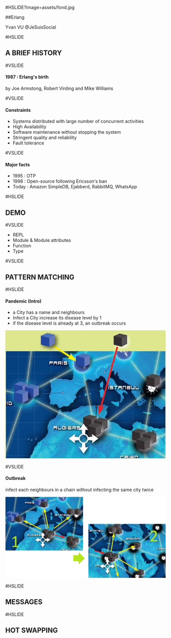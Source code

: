 #HSLIDE?image=assets/fond.jpg

##Erlang

Yvan VU @JeSuisSocial

#HSLIDE

## A BRIEF HISTORY

#VSLIDE

#### 1987 : Erlang's birth
by Joe Armstong, Robert Virding and Mike Williams

#VSLIDE

#### Constraints

- Systems distributed with large number of concurrent activities
- High Availability
- Software maintenance without stopping the system
- Stringent quality and reliability
- Fault tolerance

#VSLIDE

#### Major facts
- 1995 : OTP
- 1998 : Open-source following Ericsson's ban
- Today : Amazon SimpleDB, Ejabberd, RabbitMQ, WhatsApp

#HSLIDE

## DEMO

#VSLIDE

- REPL
- Module & Module attributes
- Function
- Type

#VSLIDE

## PATTERN MATCHING

#HSLIDE

#### Pandemic (Intro)

- a City has a name and neighbours
- Infect a City increase its disease level by 1
- if the disease level is already at 3, an outbreak occurs

![Infection](assets/pandemic/infection.jpg)

#VSLIDE

#### Outbreak 
infect each neighbours in a chain without infecting the same city twice

![Outbreak](assets/pandemic/outbreak.jpg)

#HSLIDE

## MESSAGES

#HSLIDE

## HOT SWAPPING